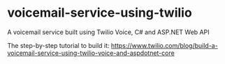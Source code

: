 # voicemail-service-using-twilio
A voicemail service built using Twilio Voice, C# and ASP.NET Web API

The step-by-step tutorial to build it: https://www.twilio.com/blog/build-a-voicemail-service-using-twilio-voice-and-aspdotnet-core
